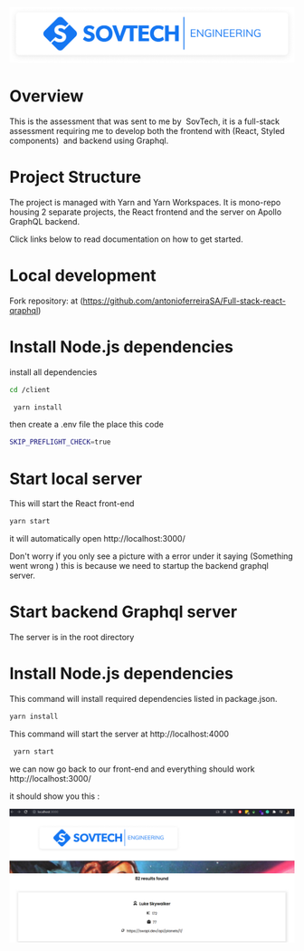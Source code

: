 ![logo](./logo.png)

# Overview

This is the assessment that was sent to me by  SovTech, it is a full-stack assessment requiring me to develop both the frontend with (React, Styled components)  and backend using Graphql.

# Project Structure

The project is managed with Yarn and Yarn Workspaces. It is mono-repo housing 2 separate projects, the React frontend and the server on Apollo GraphQL backend.

Click links below to read documentation on how to get started.

# Local development

Fork repository: at (https://github.com/antonioferreiraSA/Full-stack-react-qraphql)

# Install Node.js dependencies

install all dependencies

```bash
cd /client
```

```bash
 yarn install
```

then create a .env file the place this code

```bash
SKIP_PREFLIGHT_CHECK=true
```

# Start local server

This will start the React front-end

```bash
yarn start
```

it will automatically open http://localhost:3000/

Don't worry if you only see a picture with a error under it saying (Something went wrong ) this is because we need to startup the backend graphql server.

# Start backend Graphql server

The server is in the root directory

# Install Node.js dependencies

This command will install required dependencies listed in package.json.

```bash
yarn install
```

This command will start the server at http://localhost:4000

```bash
 yarn start
```

we can now go back to our front-end   and everything should work  http://localhost:3000/

it should show you  this :

![logo](10.png)
